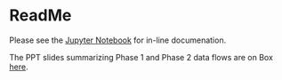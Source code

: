 # ReadMe

Please see the [Jupyter Notebook](../../transport_model.ipynb) for in-line documenation. 

The PPT slides summarizing Phase 1 and Phase 2 data flows are on Box [here](https://app.box.com/file/826299906737). 